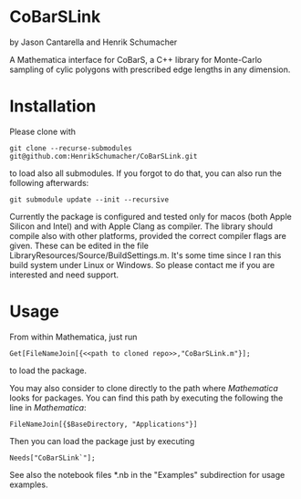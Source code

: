 # CoBarSLink
by Jason Cantarella and Henrik Schumacher


A Mathematica interface for CoBarS, a C++ library for Monte-Carlo sampling of cylic polygons with prescribed edge lengths in any dimension.

# Installation

Please clone with

    git clone --recurse-submodules git@github.com:HenrikSchumacher/CoBarSLink.git

to load also all submodules. If you forgot to do that, you can also run the following afterwards:

    git submodule update --init --recursive

Currently the package is configured and tested only for macos (both Apple Silicon and Intel) and with Apple Clang as compiler. The library should compile also with other platforms, provided the correct compiler flags are given. These can be edited in the file LibraryResources/Source/BuildSettings.m. It's some time since I ran this build system under Linux or Windows. So please contact me if you are interested and need support.

# Usage

From within Mathematica, just run 

    Get[FileNameJoin[{<<path to cloned repo>>,"CoBarSLink.m"}];
    
to load the package.

You may also consider to clone directly to the path where _Mathematica_ looks for packages. You can find this path by executing the following the line in _Mathematica_:

    FileNameJoin[{$BaseDirectory, "Applications"}]
    
Then you can load the package just by executing

    Needs["CoBarSLink`"];
    
See also the notebook files *.nb in the "Examples" subdirection for usage examples.

